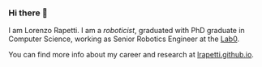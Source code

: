 ### Hi there 👋

I am Lorenzo Rapetti. I am a _roboticist_, graduated with PhD graduate in Computer Science, working as Senior Robotics Engineer at the [Lab0](https://www.lab0.com/).

You can find more info about my career and research at [lrapetti.github.io](https://lrapetti.github.io/).
